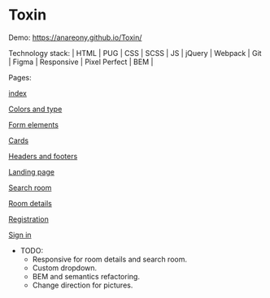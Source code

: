 # Toxin

Demo: https://anareony.github.io/Toxin/

Technology stack: | HTML | PUG | CSS | SCSS | JS | jQuery | Webpack | Git | Figma | Responsive | Pixel Perfect | BEM |

Pages:

[index](https://anareony.github.io/Toxin/index.html)

[Colors and type](https://anareony.github.io/Toxin/colors-type.html)

[Form elements](https://anareony.github.io/Toxin/form-elements.html)

[Cards](https://anareony.github.io/Toxin/cards.html)

[Headers and footers](https://anareony.github.io/Toxin/headers-footers.html)

[Landing page](https://anareony.github.io/Toxin/landing-page.html)

[Search room](https://anareony.github.io/Toxin/search-room.html)

[Room details](https://anareony.github.io/Toxin/room-details.html)

[Registration](https://anareony.github.io/Toxin/registration.html)

[Sign in](https://anareony.github.io/Toxin/sign-in.html)

* TODO:
    * Responsive for room details and search room.
    * Custom dropdown.
    * BEM and semantics refactoring.
    * Change direction for pictures.